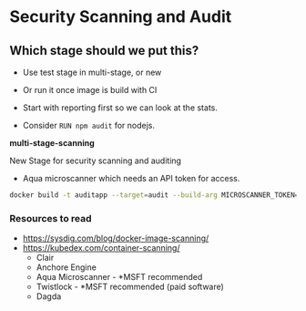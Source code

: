 # Security Scanning and Audit

## Which stage should we put this?

- Use test stage in multi-stage, or new
- Or run it once image is build with CI

- Start with reporting first so we can look at the stats.
- Consider `RUN npm audit` for nodejs.

**multi-stage-scanning**

New Stage for security scanning and auditing

- Aqua microscanner which needs an API token for access.

```bash
docker build -t auditapp --target=audit --build-arg MICROSCANNER_TOKEN=$MICROSCANNER
```

### Resources to read  
- https://sysdig.com/blog/docker-image-scanning/
- https://kubedex.com/container-scanning/
  - Clair
  - Anchore Engine
  - Aqua Microscanner - *MSFT recommended
  - Twistlock - *MSFT recommended (paid software)
  - Dagda